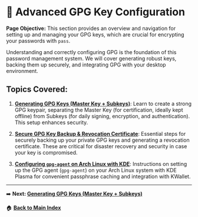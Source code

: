# 🔑 Advanced GPG Key Configuration

**Page Objective:** This section provides an overview and navigation for setting up and managing your GPG keys, which are crucial for encrypting your passwords with `pass`.

Understanding and correctly configuring GPG is the foundation of this password management system. We will cover generating robust keys, backing them up securely, and integrating GPG with your desktop environment.

## Topics Covered:

1.  **[Generating GPG Keys (Master Key + Subkeys)](./3.1_Generating_Keys.md)**:
    Learn to create a strong GPG keypair, separating the Master Key (for certification, ideally kept offline) from Subkeys (for daily signing, encryption, and authentication). This setup enhances security.

2.  **[Secure GPG Key Backup & Revocation Certificate](./3.2_Backup_and_Revocation.md)**:
    Essential steps for securely backing up your private GPG keys and generating a revocation certificate. These are critical for disaster recovery and security in case your key is compromised.

3.  **[Configuring `gpg-agent` on Arch Linux with KDE](./3.3_GPG_Agent_KDE.md)**:
    Instructions on setting up the GPG agent (`gpg-agent`) on your Arch Linux system with KDE Plasma for convenient passphrase caching and integration with KWallet.

---
➡️ **Next: [Generating GPG Keys (Master Key + Subkeys)](./3.1_Generating_Keys.md)**

🏠 **[Back to Main Index](../README.md)**
